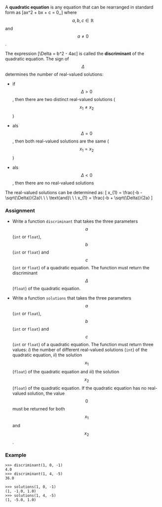 A **quadratic equation** is any equation that can be rearranged in standard form as \[ax^2 + bx + c = 0\,,\] where $$a, b, c \in \mathbb{R}$$ and $$a \neq 0$$.

The expression \[\Delta = b^2 - 4ac\] is called the **discriminant** of the quadratic equation. The sign of $$\Delta$$ determines the number of real-valued solutions:

- if $$\Delta > 0$$, then there are two distinct real-valued solutions ($$x_1 \neq x_2$$)

- als $$\Delta = 0$$, then both real-valued solutions are the same ($$x_1 = x_2$$)

- als $$\Delta < 0$$, then there are no real-valued solutions

The real-valued solutions can be determined as: \[ x_{1} = \frac{-b - \sqrt(\Delta)}{2a}\ \ \ \text{and}\ \ \ x_{1} = \frac{-b + \sqrt(\Delta)}{2a} ]

### Assignment

- Write a function `discriminant` that takes the three parameters $$a$$ (`int` or `float`), $$b$$ (`int` or `float`) and $$c$$ (`int` or `float`) of a quadratic equation. The function must return the discriminant $$\Delta$$ (`float`) of the quadratic equation.

- Write a function `solutions` that takes the three parameters $$a$$ (`int` or `float`), $$b$$ (`int` or `float`) and $$c$$ (`int` or `float`) of a quadratic equation. The function must return three values: *i*) the number of different real-valued solutions (`int`) of the quadratic equation, *ii*) the solution $$x_1$$ (`float`) of the quadratic equation and *iii*) the solution $$x_2$$ (`float`)  of the quadratic equation. If the quadratic equation has no real-valued solution, the value $$0$$ must be returned for both $$x_1$$ and $$x_2$$.

### Example

```console?lang=python&prompt=>>>
>>> discriminant(1, 0, -1)
4.0
>>> discriminant(1, 4, -5)
36.0

>>> solutions(1, 0, -1)
(1, -1.0, 1.0)
>>> solutions(1, 4, -5)
(1, -5.0, 1.0)
```
